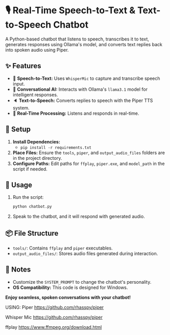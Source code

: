# 🎙️ Real-Time Speech-to-Text & Text-to-Speech Chatbot 

A Python-based chatbot that listens to speech, transcribes it to text, generates responses using Ollama's model, and converts text replies back into spoken audio using Piper.

## ✨ Features
- 🎤 **Speech-to-Text:** Uses `WhisperMic` to capture and transcribe speech input.
- 💬 **Conversational AI:** Interacts with Ollama's `llama3.1` model for intelligent responses.
- 🔈 **Text-to-Speech:** Converts replies to speech with the Piper TTS system.
- 🔄 **Real-Time Processing:** Listens and responds in real-time.

## 📁 Setup
1. **Install Dependencies:**  
   - `pip install -r requirements.txt`
2. **Place Files:** Ensure the `tools`, `piper`, and `output_audio_files` folders are in the project directory.
3. **Configure Paths:** Edit paths for `ffplay`, `piper.exe`, and `model_path` in the script if needed.

## 🚀 Usage
1. Run the script:
   ```bash
   python chatbot.py
   ```
2. Speak to the chatbot, and it will respond with generated audio.

## 📦 File Structure
- `tools/`: Contains `ffplay` and `piper` executables.
- `output_audio_files/`: Stores audio files generated during interaction.

## 📌 Notes
- Customize the `SYSTEM_PROMPT` to change the chatbot's personality.
- **OS Compatibility:** This code is designed for Windows.

**Enjoy seamless, spoken conversations with your chatbot!**



USING:
Piper
https://github.com/rhasspy/piper

Whisper Mic
https://github.com/rhasspy/piper

ffplay 
https://www.ffmpeg.org/download.html